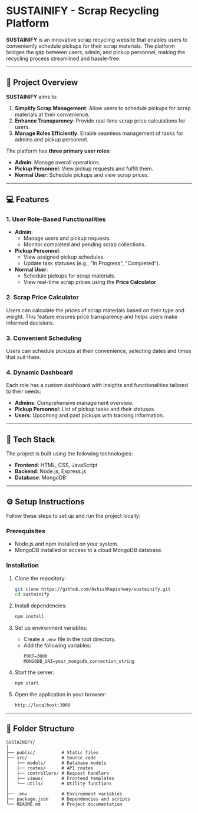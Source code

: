 # SUSTAINIFY - Scrap Recycling Platform

**SUSTAINIFY** is an innovative scrap recycling website that enables users to conveniently schedule pickups for their scrap materials. The platform bridges the gap between users, admin, and pickup personnel, making the recycling process streamlined and hassle-free.

---

## 🚀 Project Overview
**SUSTAINIFY** aims to:
1. **Simplify Scrap Management**: Allow users to schedule pickups for scrap materials at their convenience.
2. **Enhance Transparency**: Provide real-time scrap price calculations for users.
3. **Manage Roles Efficiently**: Enable seamless management of tasks for admins and pickup personnel.

The platform has **three primary user roles**:
- **Admin**: Manage overall operations.
- **Pickup Personnel**: View pickup requests and fulfill them.
- **Normal User**: Schedule pickups and view scrap prices.

---

## 💻 Features
### 1. **User Role-Based Functionalities**
- **Admin**:
  - Manage users and pickup requests.
  - Monitor completed and pending scrap collections.
- **Pickup Personnel**:
  - View assigned pickup schedules.
  - Update task statuses (e.g., "In Progress", "Completed").
- **Normal User**:
  - Schedule pickups for scrap materials.
  - View real-time scrap prices using the **Price Calculator**.

### 2. **Scrap Price Calculator**
Users can calculate the prices of scrap materials based on their type and weight. This feature ensures price transparency and helps users make informed decisions.

### 3. **Convenient Scheduling**
Users can schedule pickups at their convenience, selecting dates and times that suit them.

### 4. **Dynamic Dashboard**
Each role has a custom dashboard with insights and functionalities tailored to their needs:
- **Admins**: Comprehensive management overview.
- **Pickup Personnel**: List of pickup tasks and their statuses.
- **Users**: Upcoming and past pickups with tracking information.

---

## 🔧 Tech Stack
The project is built using the following technologies:
- **Frontend**: HTML, CSS, JavaScript
- **Backend**: Node.js, Express.js
- **Database**: MongoDB

---

## ⚙️ Setup Instructions
Follow these steps to set up and run the project locally:

### Prerequisites
- Node.js and npm installed on your system.
- MongoDB installed or access to a cloud MongoDB database.

### Installation
1. Clone the repository:
   ```bash
   git clone https://github.com/AshishKapishwey/sustainify.git
   cd sustainify
   ```

2. Install dependencies:
   ```bash
   npm install
   ```

3. Set up environment variables:
   - Create a `.env` file in the root directory.
   - Add the following variables:
     ```
     PORT=3000
     MONGODB_URI=your_mongodb_connection_string
     ```

4. Start the server:
   ```bash
   npm start
   ```

5. Open the application in your browser:
   ```
   http://localhost:3000
   ```

---

## 📂 Folder Structure
```
SUSTAINIFY/
│
├── public/          # Static files
├── src/             # Source code
│   ├── models/      # Database models
│   ├── routes/      # API routes
│   ├── controllers/ # Request handlers
│   ├── views/       # Frontend templates
│   └── utils/       # Utility functions
│
├── .env             # Environment variables
├── package.json     # Dependencies and scripts
└── README.md        # Project documentation
```

